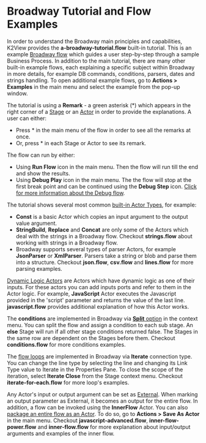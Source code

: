 # Broadway Tutorial and Flow Examples

In order to understand the Broadway main principles and capabilities, K2View provides the **a-broadway-tutorial.flow** built-in tutorial. This is an example [Broadway flow](<!--link to 21-Broadway flow -->) which guides a user step-by-step through a sample Business Process. In addition to the main tutorial, there are many other built-in example flows, each explaining a specific subject within Broadway in more details, for example DB commands, conditions, parsers, dates and strings handling.
To open additional example flows, go to **Actions > Examples** in the main menu and select the example from the pop-up window.

The tutorial is using a **Remark** - a green asterisk (*) which appears in the right corner of a [Stage](<!--Link to 18-Flow Stages-->) or an [Actor](/articles/99_Broadway/04_built_in_actor_types.md) in order to provide the explanations. A user can either:

- Press * in the main menu of the flow in order to see all the remarks at once.
- Or, press * in each Stage or Actor to see its remark.

The flow can run by either:

- Using **Run Flow** icon in the main menu. Then the flow will run till the end and show the results.
- Using **Debug Play** icon in the main menu. The the flow will stop at the first break point and can be continued using the **Debug Step** icon. [Click for more information about the Debug flow](<!--Link to 26-Flow window- run + debug flow-->).

The tutorial shows several most common [built-in Actor Types](/articles/99_Broadway/04_built_in_actor_types.md), for example:

- **Const** is a basic Actor which copies an input argument to the output value argument. 
- **StringBuild**, **Replace** and **Concat** are only some of the Actors which deal with the strings in a Broadway flow. Checkout **strings.flow** about working with strings in a Broadway flow.
- Broadway supports several types of parser Actors, for example **JsonParser** or **XmlParser**. Parsers take a string or blob and parse them into a structure. Checkout **json.flow**, **csv.flow** and **lines.flow** for more parsing examples.

[Dynamic Logic Actors](<!--Link to 6-Edit Actors - Dynamic actors-->) are Actors which have dynamic logic as one of their inputs. For these actors you can add inputs ports and refer to them in the Actor logic. For example, **JavaScript** Actor executes the Javascript provided in the 'script' parameter and returns the value of the last line. **javascript.flow** provides additional explanation of how this Actor works. 

The **conditions** are implemented in Broadway via [**Split** option](<!--Link to 18-Flow Stages - Split-->) in the context menu. You can split the flow and assign a condition to each sub stage. An **else** Stage will run if all other stage conditions returned false. The Stages in the same row are dependent on the Stages before them. Checkout **conditions.flow** for more conditions examples.

The [flow loops](<!--Link to 22-Flow Loops-->) are implemented in Broadway via **Iterate** connection type. You can change the line type by selecting the line and changing its Link Type value to Iterate in the Properties Pane. To close the scope of the iteration, select **Iterate Close** from the Stage context menu. Checkout **iterate-for-each.flow** for more loop's examples.

Any Actor's input or output argument can be set as [External](<!--Link to 5-Actors-Input params-->). When marking an output parameter as External, it becomes an output for the entire flow. In addition, a flow can be invoked using the **InnerFlow** Actor. You can also [package an entire flow as an Actor](<!-- Add link to 23-Inner flow-->). To do so, go to **Actions > Save As Actor** in the main menu. Checkout **javascript-advanced.flow**, **inner-flow-power.flow** and **inner-flow.flow** for more explanation about input/output arguments and examples of the inner flow.  





















